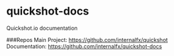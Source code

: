 # quickshot-docs
Quickshot.io documentation

###Repos
Main Project: https://github.com/internalfx/quickshot
Documentation: https://github.com/internalfx/quickshot-docs
